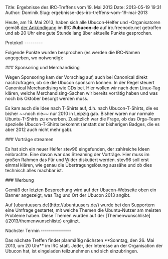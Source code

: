 Title: Ergebnisse des IRC-Treffens vom 19. Mai 2013
Date: 2013-05-19 19:31
Author: Dominik
Slug: ergebnisse-des-irc-treffens-vom-19-mai-2013

Heute, am 19. Mai 2013, haben sich alle Ubucon-Helfer und -Organisatoren
gemäß [der Ankündigung](/2013/regelmaessiges-irc-treffen-in-ubucon-de)
im IRC **\#ubucon-de** auf irc.freenode.net getroffen und ab 20 Uhr eine
gute Stunde lang über aktuelle Punkte gesprochen.

</p>
Protokoll
---------

</p>
Folgende Punkte wurden besprochen (es werden die IRC-Namen angegeben, wo
notwendig):

</p>
### Sponsoring und Merchandising

</p>
Wegen Sponsoring kam der Vorschlag auf, auch bei Canonical direkt
nachzufragen, ob sie die Ubucon sponsorn können. In der Regel steuert
Canonical Merchandising wie CDs bei. Hier wollen wir nach dem Linux-Tag
klären, welche Merchandising-Sachen wir bereits vorrätig haben und was
noch bis Oktober besorgt werden muss.

</p>
Es kam auch die Idee nach T-Shirts auf, d.h. nach Ubucon-T-Shirts, die
es bisher ~~noch nie~~ nur 2010 in Leipzig gab. Bisher waren nur normale
Ubuntu-T-Shirts zu erwerben. Zusätzlich war die Frage, ob das Orga-Team
spezielle Ubucon-T-Shirts bekommt (anstatt der bisherigen Badges, die es
aber 2012 auch nicht mehr gab).

</p>
### Vorträge streamen

</p>
Es hat sich ein neuer Helfer stev96 eingefunden, der zahlreiche Ideen
einbrachte. Eine davon war das Streaming der Vorträge. Hier muss im
großen Rahmen das Für und Wider diskutiert werden. stev96 soll erst
einmal klären, wie genau die Übertragungslösung aussähe und ob dies
technisch alles machbar ist.

</p>
### Werbung

</p>
Gemäß der letzten Besprechung wird auf der Ubucon-Webseite oben ein
Banner angezeigt, was Tag und Ort der Ubucon 2013 angibt.

</p>
Auf [ubuntuusers.de](http://ubuntuusers.de/) wurde bei den Supportern
eine Umfrage gestartet, mit welche Themen die Ubuntu-Nutzer am meisten
Probleme haben. Diese Themen wurden auf der
[Themenwunschliste](/2013/themenwunschliste) ergänzt.

</p>
Nächster Termin
---------------

</p>
Das nächste Treffen findet planmäßig nächsten **Sonntag, den 26. Mai
2013, um 20 Uhr** im IRC statt. Jeder, der Interesse an der Organisation
der Ubucon hat, ist eingeladen teilzunehmen und sich einzubringen.

</p>


